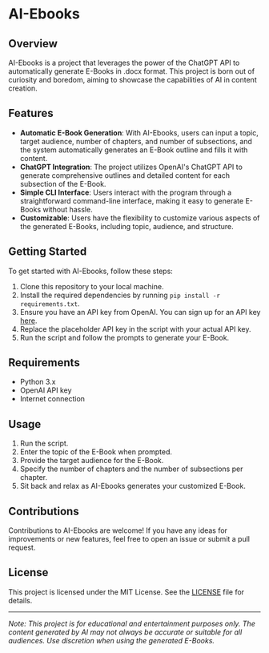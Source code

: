 # AI-Ebooks

## Overview
AI-Ebooks is a project that leverages the power of the ChatGPT API to automatically generate E-Books in .docx format. This project is born out of curiosity and boredom, aiming to showcase the capabilities of AI in content creation.

## Features
- **Automatic E-Book Generation**: With AI-Ebooks, users can input a topic, target audience, number of chapters, and number of subsections, and the system automatically generates an E-Book outline and fills it with content.
- **ChatGPT Integration**: The project utilizes OpenAI's ChatGPT API to generate comprehensive outlines and detailed content for each subsection of the E-Book.
- **Simple CLI Interface**: Users interact with the program through a straightforward command-line interface, making it easy to generate E-Books without hassle.
- **Customizable**: Users have the flexibility to customize various aspects of the generated E-Books, including topic, audience, and structure.

## Getting Started
To get started with AI-Ebooks, follow these steps:
1. Clone this repository to your local machine.
2. Install the required dependencies by running `pip install -r requirements.txt`.
3. Ensure you have an API key from OpenAI. You can sign up for an API key [here](https://openai.com/).
4. Replace the placeholder API key in the script with your actual API key.
5. Run the script and follow the prompts to generate your E-Book.

## Requirements
- Python 3.x
- OpenAI API key
- Internet connection

## Usage
1. Run the script.
2. Enter the topic of the E-Book when prompted.
3. Provide the target audience for the E-Book.
4. Specify the number of chapters and the number of subsections per chapter.
5. Sit back and relax as AI-Ebooks generates your customized E-Book.

## Contributions
Contributions to AI-Ebooks are welcome! If you have any ideas for improvements or new features, feel free to open an issue or submit a pull request. 

## License
This project is licensed under the MIT License. See the [LICENSE](LICENSE) file for details.

---

*Note: This project is for educational and entertainment purposes only. The content generated by AI may not always be accurate or suitable for all audiences. Use discretion when using the generated E-Books.*
